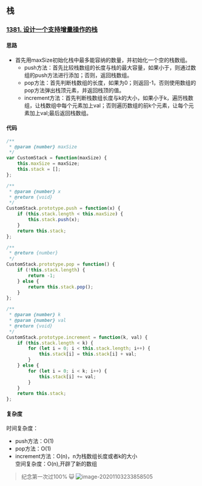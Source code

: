 ## 栈
### [1381. 设计一个支持增量操作的栈](https://leetcode-cn.com/problems/design-a-stack-with-increment-operation/)
#### 思路
* 首先用maxSize初始化栈中最多能容纳的数量，并初始化一个空的栈数组。
    * push方法：首先比较栈数组的长度与栈的最大容量，如果小于，则通过数组的push方法进行添加；否则，返回栈数组。
    * pop方法：首先判断栈数组的长度，如果为0；则返回-1，否则使用数组的pop方法弹出栈顶元素，并返回栈顶的值。
    * increment方法：首先判断栈数组长度与k的大小，如果小于k，遍历栈数组，让栈数组中每个元素加上val；否则遍历数组的前k个元素，让每个元素加上val;最后返回栈数组。
#### 代码
```js
/**
 * @param {number} maxSize
 */
var CustomStack = function(maxSize) {
    this.maxSize = maxSize;
    this.stack = [];
};

/**
 * @param {number} x
 * @return {void}
 */
CustomStack.prototype.push = function(x) {
    if (this.stack.length < this.maxSize) {
        this.stack.push(x);
    }
    return this.stack;
};

/**
 * @return {number}
 */
CustomStack.prototype.pop = function() {
    if (!this.stack.length) {
        return -1;
    } else {
        return this.stack.pop();
    }
};

/**
 * @param {number} k
 * @param {number} val
 * @return {void}
 */
CustomStack.prototype.increment = function(k, val) {
    if (this.stack.length < k) {
        for (let i = 0; i < this.stack.length; i++) {
            this.stack[i] = this.stack[i] + val;
        }
    } else {
        for (let i = 0; i < k; i++) {
            this.stack[i] += val;
        }
    }
    return this.stack;
};
```
#### 复杂度
时间复杂度：
* push方法：O(1)<br/>
* pop方法：O(1)<br/>
* increment方法：O(n)，n为栈数组长度或者k的大小<br/>
空间复杂度：O(n),开辟了新的数组
> 纪念第一次过100% 😺
![image-20201103233858505](https://tva1.sinaimg.cn/large/0081Kckwly1gkcetraoi0j30z60cq0u8.jpg)